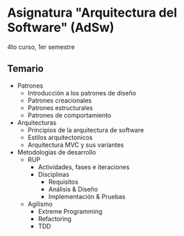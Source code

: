 # Asignatura "Arquitectura del Software" (AdSw)

4to curso, 1er semestre

## Temario

- Patrones
    - Introducción a los patrones de diseño
    - Patrones creacionales
    - Patrones estructurales
    - Patrones de comportamiento
- Arquitecturas
    - Principios de la arquitectura de software
    - Estilos arquitectonicos
    - Arquitectura MVC y sus variantes
- Metodologías de desarrollo
    - RUP
        - Actividades, fases e iteraciones
        - Disciplinas
            - Requisitos
            - Análisis & Diseño
            - Implementación & Pruebas
    - Agilismo
        - Extreme Programming
        - Refactoring
        - TDD